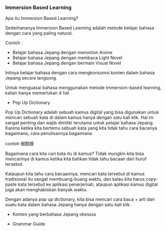 ### Immersion Based Learning

Apa itu Immersion Based Learning?

Sederhananya Immersion Based Learning adalah metode belajar bahasa dengan cara yang paling natural. 

Contoh : 

* Belajar bahasa Jepang dengan menonton Anime
* Belajar bahasa Jepang dengan membaca Light Novel
* Belajar bahasa Jepang dengan bermain Visual Novel 

Intinya belajar bahasa dengan cara mengkonsumsi konten dalam bahasa Jepang secara langsung.

Untuk menguasai bahasa menggunakan metode Immersion-based learning, kalian hanya memerlukan 4 hal

* Pop Up Dictionary

Pop Up Dictionary adalah sebuah kamus digital yang bisa digunakan untuk mencari sebuah kata di dalam kamus hanya dengan satu kali klik. Hal ini sangat penting dan wajib dimiliki terutama untuk pelajar bahasa Jepang. Karena ketika kita bertemu sebuah kata yang kita tidak tahu cara bacanya bagaimana, cara penulisannya bagaimana.

contoh 細胞膜

Bagaimana cara kita cari kata itu di kamus? Tidak mungkin kita bisa mencarinya di kamus ketika kita bahkan tidak tahu bacaan dari huruf tersebut. 

Kalaupun kita tahu cara bacaannya, mencari kata tersebut di kamus tradisional itu sangat membuang-buang waktu, dan kalau kita harus copy-paste kata tersebut ke aplikasi penerjemah, ataupun aplikasi kamus digital juga akan menghabiskan banyak waktu. 

Dengan adanya pop up dictionary, kita bisa mencari cara baca + arti dari suatu kata dalam bahasa Jepang hanya dengan satu kali klik. 

* Konten yang berbahasa Jepang okessss

* Grammar Guide